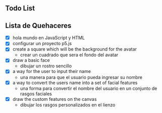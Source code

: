 ## Todo List
## Lista de Quehaceres

* [x] hola mundo en JavaScript y HTML
* [x] configurar un proyecto p5.js
* [x] create a square which will be the background for the avatar
  * crear un cuadrado que sera el fondo del avatar
* [x] draw a basic face
  * dibujar un rostro sencillo
* [x] a way for the user to input their name
  * una manera para que el usuario pueda ingresar su nombre
* [x] a way to convert the users name into a set of facial features
  * una forma para convertir el nombre del usuario en un conjunto de rasgos faciales
* [x] draw the custom features on the canvas
  * dibujar los rasgos personalizados en el lienzo
